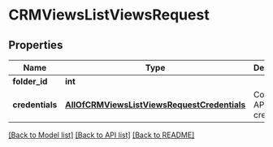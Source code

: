 # CRMViewsListViewsRequest

## Properties
Name | Type | Description | Notes
------------ | ------------- | ------------- | -------------
**folder_id** | **int** |  | [optional] 
**credentials** | [**AllOfCRMViewsListViewsRequestCredentials**](AllOfCRMViewsListViewsRequestCredentials.md) | Company API credentials | 

[[Back to Model list]](../README.md#documentation-for-models) [[Back to API list]](../README.md#documentation-for-api-endpoints) [[Back to README]](../README.md)

